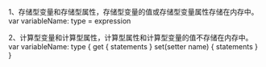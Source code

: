 1、存储型变量和存储型属性，存储型变量的值或存储型变量属性存储在内存中。
var variableName: type = expression

2、计算型变量和计算型属性，计算型属性和计算型变量的值不存储在内存中。
var variableName: type {
	get {
		statements
	}
	set(setter name) {
		statements
	}
}